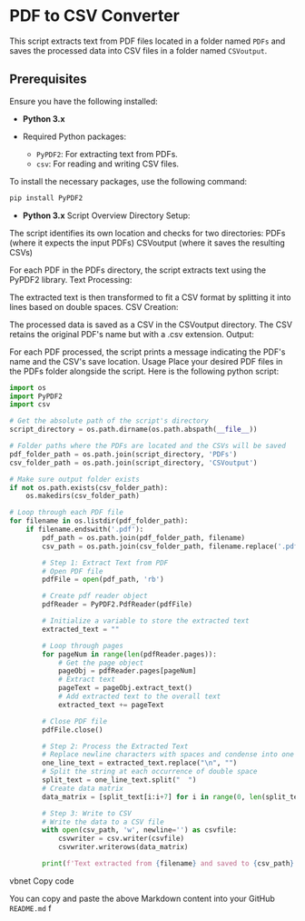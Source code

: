 # PDF to CSV Converter

This script extracts text from PDF files located in a folder named `PDFs` and saves the processed data into CSV files in a folder named `CSVoutput`.

## Prerequisites

Ensure you have the following installed:

- **Python 3.x**
  
- Required Python packages:
  - `PyPDF2`: For extracting text from PDFs.
  - `csv`: For reading and writing CSV files.

To install the necessary packages, use the following command:

```bash
pip install PyPDF2
```

- **Python 3.x**
Script Overview
Directory Setup:

The script identifies its own location and checks for two directories:
PDFs (where it expects the input PDFs)
CSVoutput (where it saves the resulting CSVs)

For each PDF in the PDFs directory, the script extracts text using the PyPDF2 library.
Text Processing:

The extracted text is then transformed to fit a CSV format by splitting it into lines based on double spaces.
CSV Creation:

The processed data is saved as a CSV in the CSVoutput directory. The CSV retains the original PDF's name but with a .csv extension.
Output:

For each PDF processed, the script prints a message indicating the PDF's name and the CSV's save location.
Usage
Place your desired PDF files in the PDFs folder alongside the script.
Here is the following python script:

```python
import os
import PyPDF2
import csv

# Get the absolute path of the script's directory
script_directory = os.path.dirname(os.path.abspath(__file__))

# Folder paths where the PDFs are located and the CSVs will be saved
pdf_folder_path = os.path.join(script_directory, 'PDFs')
csv_folder_path = os.path.join(script_directory, 'CSVoutput')

# Make sure output folder exists
if not os.path.exists(csv_folder_path):
    os.makedirs(csv_folder_path)

# Loop through each PDF file
for filename in os.listdir(pdf_folder_path):
    if filename.endswith('.pdf'):
        pdf_path = os.path.join(pdf_folder_path, filename)
        csv_path = os.path.join(csv_folder_path, filename.replace('.pdf', '.csv'))

        # Step 1: Extract Text from PDF
        # Open PDF file
        pdfFile = open(pdf_path, 'rb')

        # Create pdf reader object
        pdfReader = PyPDF2.PdfReader(pdfFile)

        # Initialize a variable to store the extracted text
        extracted_text = ""

        # Loop through pages
        for pageNum in range(len(pdfReader.pages)):
            # Get the page object
            pageObj = pdfReader.pages[pageNum]
            # Extract text
            pageText = pageObj.extract_text()
            # Add extracted text to the overall text
            extracted_text += pageText

        # Close PDF file  
        pdfFile.close()

        # Step 2: Process the Extracted Text
        # Replace newline characters with spaces and condense into one line
        one_line_text = extracted_text.replace("\n", "")
        # Split the string at each occurrence of double space
        split_text = one_line_text.split("  ")
        # Create data matrix
        data_matrix = [split_text[i:i+7] for i in range(0, len(split_text), 7)]

        # Step 3: Write to CSV
        # Write the data to a CSV file
        with open(csv_path, 'w', newline='') as csvfile:
            csvwriter = csv.writer(csvfile)
            csvwriter.writerows(data_matrix)

        print(f'Text extracted from {filename} and saved to {csv_path}')
```



vbnet
Copy code

You can copy and paste the above Markdown content into your GitHub `README.md` f
